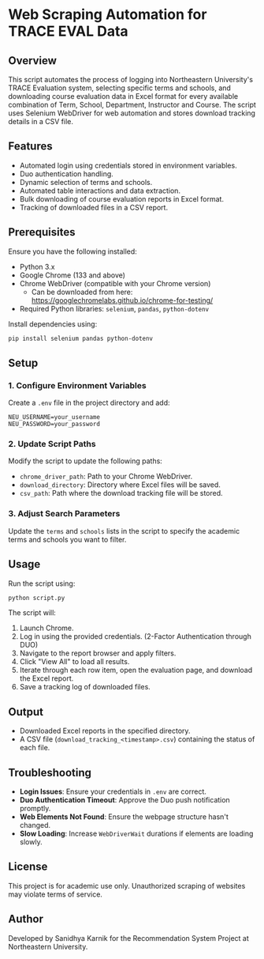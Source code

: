 # Web Scraping Automation for TRACE EVAL Data

## Overview
This script automates the process of logging into Northeastern University's TRACE Evaluation system, selecting specific terms and schools, and downloading course evaluation data in Excel format for every available combination of Term, School, Department, Instructor and Course. The script uses Selenium WebDriver for web automation and stores download tracking details in a CSV file.

## Features
- Automated login using credentials stored in environment variables.
- Duo authentication handling.
- Dynamic selection of terms and schools.
- Automated table interactions and data extraction.
- Bulk downloading of course evaluation reports in Excel format.
- Tracking of downloaded files in a CSV report.

## Prerequisites
Ensure you have the following installed:

- Python 3.x
- Google Chrome (133 and above)
- Chrome WebDriver (compatible with your Chrome version)
    - Can be downloaded from here: https://googlechromelabs.github.io/chrome-for-testing/
- Required Python libraries: `selenium`, `pandas`, `python-dotenv`

Install dependencies using:

```sh
pip install selenium pandas python-dotenv
```

## Setup

### 1. Configure Environment Variables
Create a `.env` file in the project directory and add:

```env
NEU_USERNAME=your_username
NEU_PASSWORD=your_password
```

### 2. Update Script Paths
Modify the script to update the following paths:

- `chrome_driver_path`: Path to your Chrome WebDriver.
- `download_directory`: Directory where Excel files will be saved.
- `csv_path`: Path where the download tracking file will be stored.

### 3. Adjust Search Parameters
Update the `terms` and `schools` lists in the script to specify the academic terms and schools you want to filter.

## Usage
Run the script using:

```sh
python script.py
```

The script will:
1. Launch Chrome.
2. Log in using the provided credentials. (2-Factor Authentication through DUO)
3. Navigate to the report browser and apply filters.
4. Click "View All" to load all results.
5. Iterate through each row item, open the evaluation page, and download the Excel report.
6. Save a tracking log of downloaded files.

## Output

- Downloaded Excel reports in the specified directory.
- A CSV file (`download_tracking_<timestamp>.csv`) containing the status of each file.

## Troubleshooting

- **Login Issues**: Ensure your credentials in `.env` are correct.
- **Duo Authentication Timeout**: Approve the Duo push notification promptly.
- **Web Elements Not Found**: Ensure the webpage structure hasn't changed.
- **Slow Loading**: Increase `WebDriverWait` durations if elements are loading slowly.

## License
This project is for academic use only. Unauthorized scraping of websites may violate terms of service.

## Author
Developed by Sanidhya Karnik for the Recommendation System Project at Northeastern University.